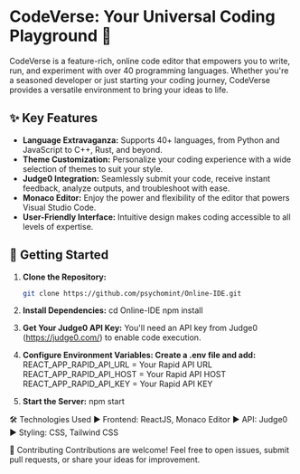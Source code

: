 # CodeVerse: Your Universal Coding Playground 🚀

CodeVerse is a feature-rich, online code editor that empowers you to write, run, and experiment with over 40 programming languages.  Whether you're a seasoned developer or just starting your coding journey, CodeVerse provides a versatile environment to bring your ideas to life.

## ✨ Key Features

* **Language Extravaganza:** Supports 40+ languages, from Python and JavaScript to C++, Rust, and beyond.
* **Theme Customization:** Personalize your coding experience with a wide selection of themes to suit your style.
* **Judge0 Integration:** Seamlessly submit your code, receive instant feedback, analyze outputs, and troubleshoot with ease.
* **Monaco Editor:** Enjoy the power and flexibility of the editor that powers Visual Studio Code.
* **User-Friendly Interface:** Intuitive design makes coding accessible to all levels of expertise.

## 🚀 Getting Started

1. **Clone the Repository:**
   ```bash
   git clone https://github.com/psychomint/Online-IDE.git

2. **Install Dependencies:**
    cd Online-IDE
    npm install 

3. **Get Your Judge0 API Key:**
    You'll need an API key from Judge0 (https://judge0.com/) to enable code execution.

4. **Configure Environment Variables: Create a .env file and add:**
    REACT_APP_RAPID_API_URL = Your Rapid API URL
    REACT_APP_RAPID_API_HOST = Your Rapid API HOST
    REACT_APP_RAPID_API_KEY = Your Rapid API KEY

5.  **Start the Server:**
    npm start





🛠️ Technologies Used
    ► Frontend: ReactJS, Monaco Editor
    ► API: Judge0
    ► Styling: CSS, Tailwind CSS

🤝 Contributing
Contributions are welcome! Feel free to open issues, submit pull requests, or share your ideas for improvement.


